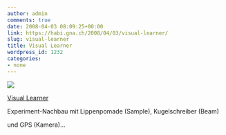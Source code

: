 ```yaml
---
author: admin
comments: true
date: 2008-04-03 08:09:25+00:00
link: https://habi.gna.ch/2008/04/03/visual-learner/
slug: visual-learner
title: Visual Learner
wordpress_id: 1232
categories:
- none
---
```



 [![](https://static.flickr.com/2368/2384973876_d62ce28d9e_m.jpg)](https://www.flickr.com/photos/habi/2384973876/)
   

 
  [Visual Learner](https://www.flickr.com/photos/habi/2384973876/)
    

 



Experiment-Nachbau mit Lippenpomade (Sample), Kugelschreiber (Beam)  

und GPS (Kamera)...
  

